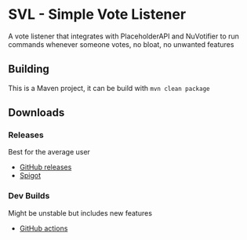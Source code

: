 # SVL - Simple Vote Listener

A vote listener that integrates with PlaceholderAPI and NuVotifier to run commands whenever someone votes, no bloat, no unwanted features
## Building

This is a Maven project, it can be build with `mvn clean package`

## Downloads

### Releases

Best for the average user
 - [GitHub releases](https://github.com/zax71/SVL/releases)
 - [Spigot](https://www.spigotmc.org/resources/svl-simple-vote-listner.97730/)

### Dev Builds

Might be unstable but includes new features
 - [GitHub actions](https://github.com/zax71/SVL/actions)